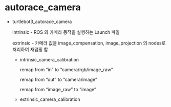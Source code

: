 # autorace_camera

- turtlebot3_autorace_camera
    
    intrinsic - ROS 의 카메라 동작을 실행하는 Launch 파일
    
    extrinsic - 카메라 값을 image_compensation, image_projection 의 nodes로 처리하여 재맵핑 함
    
    - intrinsic_camera_calibration
        
        
        remap from “in” to “camera/rgb/image_raw”
        
        remap from “out” to “camera/image”
        
        remap from “image_raw” to “image”
        
    
    - extrinsic_camera_calibration